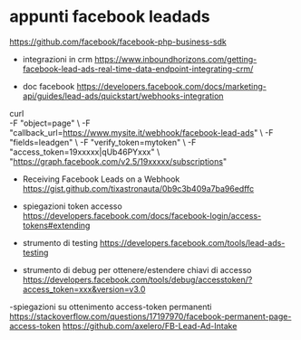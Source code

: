 # appunti facebook leadads


https://github.com/facebook/facebook-php-business-sdk

- integrazioni in crm
https://www.inboundhorizons.com/getting-facebook-lead-ads-real-time-data-endpoint-integrating-crm/

- doc facebook 
https://developers.facebook.com/docs/marketing-api/guides/lead-ads/quickstart/webhooks-integration

curl \
  -F "object=page" \ 
  -F "callback_url=https://www.mysite.it/webhook/facebook-lead-ads" \ 
  -F "fields=leadgen" \ 
  -F "verify_token=mytoken" \ 
  -F "access_token=19xxxxx|qUb46PYxxx" \ 
  "https://graph.facebook.com/v2.5/19xxxxx/subscriptions"
 
- Receiving Facebook Leads on a Webhook
https://gist.github.com/tixastronauta/0b9c3b409a7ba96edffc
 

- spiegazioni token accesso
https://developers.facebook.com/docs/facebook-login/access-tokens#extending
  
- strumento di testing
https://developers.facebook.com/tools/lead-ads-testing
  
- strumento di debug per ottenere/estendere chiavi di accesso
https://developers.facebook.com/tools/debug/accesstoken/?access_token=xxx&version=v3.0
  
-spiegazioni su ottenimento access-token permanenti
https://stackoverflow.com/questions/17197970/facebook-permanent-page-access-token
https://github.com/axelero/FB-Lead-Ad-Intake
  
